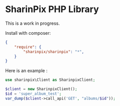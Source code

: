 # SharinPix PHP Library

This is a work in progress.

Install with composer:

```json
{
    "require": {
        "sharinpix/sharinpix": "*",
    }
}
```

Here is an example :

```php
use sharinpix\Client as SharinpixClient;

$client = new SharinpixClient();
$id = 'super_album_test';
var_dump($client->call_api('GET', "albums/$id"));
```
